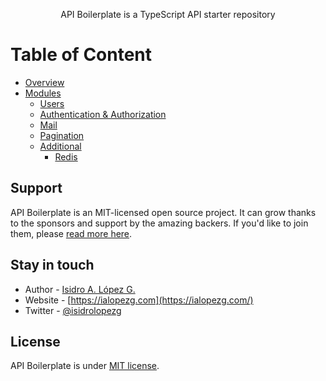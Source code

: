 <p style="text-align: center;">API Boilerplate is a TypeScript API starter repository</p>

# Table of Content
- [Overview](docs/overview.md)
- [Modules](docs/modules)
    - [Users](docs/modules/user.md)
    - [Authentication & Authorization](docs/modules/auth.md)
    - [Mail](docs/modules/mail.md)
    - [Pagination](docs/modules/pagination.md)
    - [Additional](docs/additionals)
        - [Redis](docs/modules/additionals/redis.md)

## Support

API Boilerplate is an MIT-licensed open source project. It can grow thanks to the sponsors and support by the amazing backers. If you'd like to join them, please [read more here](https://ialopezg.com/api-boilerplate).

## Stay in touch

- Author - [Isidro A. López G.](https://ialopezg.com)
- Website - [https://ialopezg.com](https://ialopezg.com/)
- Twitter - [@isidrolopezg](https://twitter.com/isidrolopezg)

## License

API Boilerplate is under [MIT license](LICENSE).
